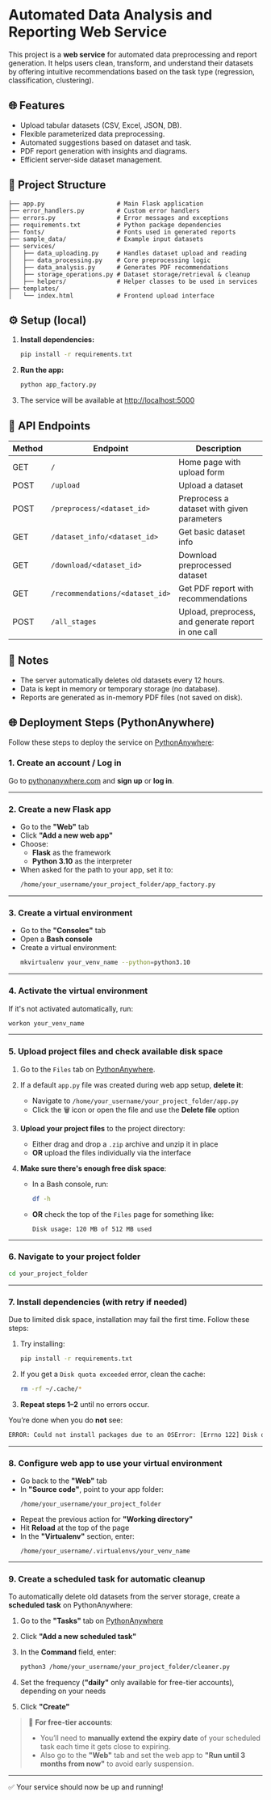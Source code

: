 # Automated Data Analysis and Reporting Web Service

This project is a **web service** for automated data preprocessing and report generation. It helps users clean, transform, and understand their datasets by offering intuitive recommendations based on the task type (regression, classification, clustering).

## 🌐 Features

- Upload tabular datasets (CSV, Excel, JSON, DB).
- Flexible parameterized data preprocessing.
- Automated suggestions based on dataset and task.
- PDF report generation with insights and diagrams.
- Efficient server-side dataset management.

## 📁 Project Structure

```
├── app.py                    # Main Flask application
├── error_handlers.py         # Custom error handlers
├── errors.py                 # Error messages and exceptions
├── requirements.txt          # Python package dependencies
├── fonts/                    # Fonts used in generated reports
├── sample_data/              # Example input datasets
├── services/
│   ├── data_uploading.py     # Handles dataset upload and reading
│   ├── data_processing.py    # Core preprocessing logic
│   ├── data_analysis.py      # Generates PDF recommendations
│   ├── storage_operations.py # Dataset storage/retrieval & cleanup
│   ├── helpers/              # Helper classes to be used in services
├── templates/
│   └── index.html            # Frontend upload interface
```

## ⚙️ Setup (local)

1. **Install dependencies:**

   ```bash
   pip install -r requirements.txt
   ```

2. **Run the app:**

   ```bash
   python app_factory.py
   ```

3. The service will be available at [http://localhost:5000](http://localhost:5000)

## 🚀 API Endpoints

| Method | Endpoint                         | Description                                  |
|--------|----------------------------------|----------------------------------------------|
| GET    | `/`                              | Home page with upload form                   |
| POST   | `/upload`                        | Upload a dataset                             |
| POST   | `/preprocess/<dataset_id>`       | Preprocess a dataset with given parameters   |
| GET    | `/dataset_info/<dataset_id>`     | Get basic dataset info                       |
| GET    | `/download/<dataset_id>`         | Download preprocessed dataset                |
| GET    | `/recommendations/<dataset_id>`  | Get PDF report with recommendations          |
| POST   | `/all_stages`                    | Upload, preprocess, and generate report in one call |

## 📌 Notes

- The server automatically deletes old datasets every 12 hours.
- Data is kept in memory or temporary storage (no database).
- Reports are generated as in-memory PDF files (not saved on disk).

## 🌐 Deployment Steps (PythonAnywhere)

Follow these steps to deploy the service on [PythonAnywhere](https://www.pythonanywhere.com/):

### 1. Create an account / Log in

Go to [pythonanywhere.com](https://www.pythonanywhere.com/) and **sign up** or **log in**.

---

### 2. Create a new Flask app

- Go to the **"Web"** tab
- Click **"Add a new web app"**
- Choose:
  - **Flask** as the framework
  - **Python 3.10** as the interpreter
- When asked for the path to your app, set it to:
  ```bash
  /home/your_username/your_project_folder/app_factory.py
  ```

---

### 3. Create a virtual environment

- Go to the **"Consoles"** tab
- Open a **Bash console**
- Create a virtual environment:
  ```bash
  mkvirtualenv your_venv_name --python=python3.10
  ```

---

### 4. Activate the virtual environment

If it's not activated automatically, run:
```bash
workon your_venv_name
```

---

### 5. Upload project files and check available disk space

1. Go to the `Files` tab on [PythonAnywhere](https://www.pythonanywhere.com/).

2. If a default `app.py` file was created during web app setup, **delete it**:
   - Navigate to `/home/your_username/your_project_folder/app.py`
   - Click the 🗑️ icon or open the file and use the **Delete file** option

3. **Upload your project files** to the project directory:
   - Either drag and drop a `.zip` archive and unzip it in place
   - **OR** upload the files individually via the interface

4. **Make sure there's enough free disk space**:
   - In a Bash console, run:
     ```bash
     df -h
     ```
   - **OR** check the top of the `Files` page for something like:
     ```
     Disk usage: 120 MB of 512 MB used
     ```

---

### 6. Navigate to your project folder

```bash
cd your_project_folder
```

---

### 7. Install dependencies (with retry if needed)

Due to limited disk space, installation may fail the first time. Follow these steps:

1. Try installing:
   ```bash
   pip install -r requirements.txt
   ```

2. If you get a `Disk quota exceeded` error, clean the cache:
   ```bash
   rm -rf ~/.cache/*
   ```

3. **Repeat steps 1–2** until no errors occur.

You’re done when you do **not** see:
```bash
ERROR: Could not install packages due to an OSError: [Errno 122] Disk quota exceeded
```

---

### 8. Configure web app to use your virtual environment

- Go back to the **"Web"** tab
- In **"Source code"**, point to your app folder:
  ```
  /home/your_username/your_project_folder
  ```
- Repeat the previous action for **"Working directory"**
- Hit **Reload** at the top of the page
- In the **"Virtualenv"** section, enter:
  ```
  /home/your_username/.virtualenvs/your_venv_name
  ```

---


### 9. Create a scheduled task for automatic cleanup

To automatically delete old datasets from the server storage, create a **scheduled task** on PythonAnywhere:

1. Go to the **"Tasks"** tab on [PythonAnywhere](https://www.pythonanywhere.com/user/your_username/schedule/)

2. Click **"Add a new scheduled task"**

3. In the **Command** field, enter:

   ```bash
   python3 /home/your_username/your_project_folder/cleaner.py
   ```

4. Set the frequency (**"daily"** only available for free-tier accounts), depending on your needs

5. Click **"Create"**

> 🔁 **For free-tier accounts**:  
> - You’ll need to **manually extend the expiry date** of your scheduled task each time it gets close to expiring.  
> - Also go to the **"Web"** tab and set the web app to **"Run until 3 months from now"** to avoid early suspension.

---

✅ Your service should now be up and running!